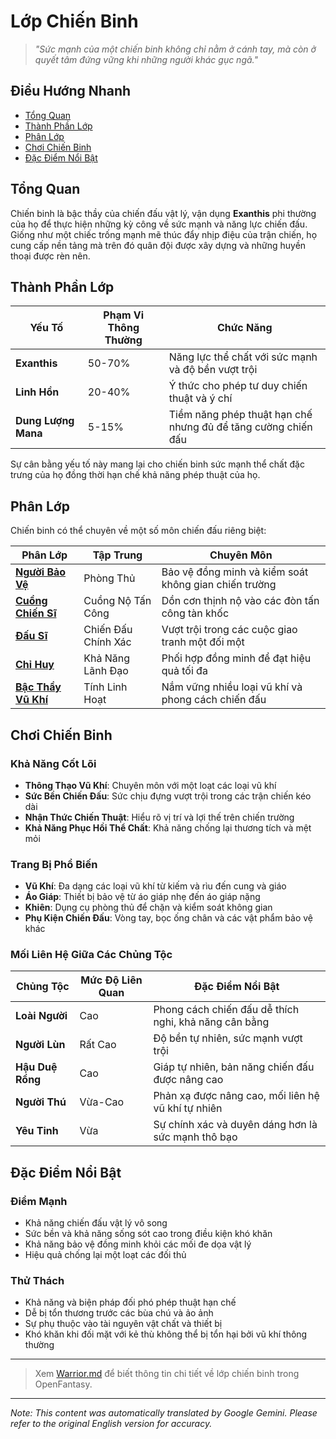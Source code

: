 # Lớp Chiến Binh

> *"Sức mạnh của một chiến binh không chỉ nằm ở cánh tay, mà còn ở quyết tâm đứng vững khi những người khác gục ngã."*

## Điều Hướng Nhanh

- [Tổng Quan](#overview)
- [Thành Phần Lớp](#class-composition)
- [Phân Lớp](#subclasses)
- [Chơi Chiến Binh](#playing-a-warrior)
- [Đặc Điểm Nổi Bật](#notable-traits)

## Tổng Quan

Chiến binh là bậc thầy của chiến đấu vật lý, vận dụng **Exanthis** phi thường của họ để thực hiện những kỳ công về sức mạnh và năng lực chiến đấu. Giống như một chiếc trống mạnh mẽ thúc đẩy nhịp điệu của trận chiến, họ cung cấp nền tảng mà trên đó quân đội được xây dựng và những huyền thoại được rèn nên.

## Thành Phần Lớp

| Yếu Tố | Phạm Vi Thông Thường | Chức Năng |
|---------|---------------|----------|
| **Exanthis** | 50-70% | Năng lực thể chất với sức mạnh và độ bền vượt trội |
| **Linh Hồn** | 20-40% | Ý thức cho phép tư duy chiến thuật và ý chí |
| **Dung Lượng Mana** | 5-15% | Tiềm năng phép thuật hạn chế nhưng đủ để tăng cường chiến đấu |

Sự cân bằng yếu tố này mang lại cho chiến binh sức mạnh thể chất đặc trưng của họ đồng thời hạn chế khả năng phép thuật của họ.

## Phân Lớp

Chiến binh có thể chuyên về một số môn chiến đấu riêng biệt:

| Phân Lớp | Tập Trung | Chuyên Môn |
|----------|-------|-----------|
| [**Người Bảo Vệ**](Guardian.md) | Phòng Thủ | Bảo vệ đồng minh và kiểm soát không gian chiến trường |
| [**Cuồng Chiến Sĩ**](Berserker.md) | Cuồng Nộ Tấn Công | Dồn cơn thịnh nộ vào các đòn tấn công tàn khốc |
| [**Đấu Sĩ**](Duelist.md) | Chiến Đấu Chính Xác | Vượt trội trong các cuộc giao tranh một đối một |
| [**Chỉ Huy**](Commander.md) | Khả Năng Lãnh Đạo | Phối hợp đồng minh để đạt hiệu quả tối đa |
| [**Bậc Thầy Vũ Khí**](Weaponmaster.md) | Tính Linh Hoạt | Nắm vững nhiều loại vũ khí và phong cách chiến đấu |

## Chơi Chiến Binh

### Khả Năng Cốt Lõi

- **Thông Thạo Vũ Khí**: Chuyên môn với một loạt các loại vũ khí
- **Sức Bền Chiến Đấu**: Sức chịu đựng vượt trội trong các trận chiến kéo dài
- **Nhận Thức Chiến Thuật**: Hiểu rõ vị trí và lợi thế trên chiến trường
- **Khả Năng Phục Hồi Thể Chất**: Khả năng chống lại thương tích và mệt mỏi

### Trang Bị Phổ Biến

- **Vũ Khí**: Đa dạng các loại vũ khí từ kiếm và rìu đến cung và giáo
- **Áo Giáp**: Thiết bị bảo vệ từ áo giáp nhẹ đến áo giáp nặng
- **Khiên**: Dụng cụ phòng thủ để chặn và kiểm soát không gian
- **Phụ Kiện Chiến Đấu**: Vòng tay, bọc ống chân và các vật phẩm bảo vệ khác

### Mối Liên Hệ Giữa Các Chủng Tộc

| Chủng Tộc | Mức Độ Liên Quan | Đặc Điểm Nổi Bật |
|---------|----------|----------------|
| **Loài Người** | Cao | Phong cách chiến đấu dễ thích nghi, khả năng cân bằng |
| **Người Lùn** | Rất Cao | Độ bền tự nhiên, sức mạnh vượt trội |
| **Hậu Duệ Rồng** | Cao | Giáp tự nhiên, bản năng chiến đấu được nâng cao |
| **Người Thú** | Vừa-Cao | Phản xạ được nâng cao, mối liên hệ vũ khí tự nhiên |
| **Yêu Tinh** | Vừa | Sự chính xác và duyên dáng hơn là sức mạnh thô bạo |

## Đặc Điểm Nổi Bật

### Điểm Mạnh

- Khả năng chiến đấu vật lý vô song
- Sức bền và khả năng sống sót cao trong điều kiện khó khăn
- Khả năng bảo vệ đồng minh khỏi các mối đe dọa vật lý
- Hiệu quả chống lại một loạt các đối thủ

### Thử Thách

- Khả năng và biện pháp đối phó phép thuật hạn chế
- Dễ bị tổn thương trước các bùa chú và ảo ảnh
- Sự phụ thuộc vào tài nguyên vật chất và thiết bị
- Khó khăn khi đối mặt với kẻ thù không thể bị tổn hại bởi vũ khí thông thường

---

> Xem [Warrior.md](Warrior.md) để biết thông tin chi tiết về lớp chiến binh trong OpenFantasy.


---
_Note: This content was automatically translated by Google Gemini. Please refer to the original English version for accuracy._